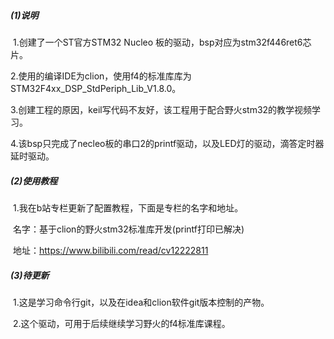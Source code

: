 ##### (1)说明

​		1.创建了一个ST官方STM32 Nucleo 板的驱动，bsp对应为stm32f446ret6芯片。

​		2.使用的编译IDE为clion，使用f4的标准库库为STM32F4xx_DSP_StdPeriph_Lib_V1.8.0。

​		3.创建工程的原因，keil写代码不友好，该工程用于配合野火stm32的教学视频学习。

​		4.该bsp只完成了necleo板的串口2的printf驱动，以及LED灯的驱动，滴答定时器延时驱动。



##### (2)使用教程

​		1.我在b站专栏更新了配置教程，下面是专栏的名字和地址。

​			名字：基于clion的野火stm32标准库开发(printf打印已解决)

​			地址：https://www.bilibili.com/read/cv12222811

##### (3)待更新

​		1.这是学习命令行git，以及在idea和clion软件git版本控制的产物。

​		2.这个驱动，可用于后续继续学习野火的f4标准库课程。
